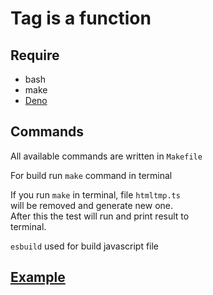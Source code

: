 # Tag is a function


## Require

- bash
- make
- [Deno](https://docs.deno.com/runtime/manual/)


## Commands

All available commands are written in `Makefile`

For build run `make` command in terminal

If you run `make` in terminal, file `htmltmp.ts`  
will be removed and generate new one.  
After this the test will run and print result to  
terminal.

`esbuild` used for build javascript file


## [Example](example.js)